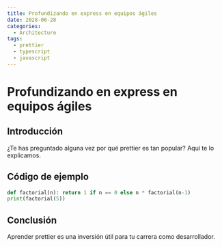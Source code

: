 ```yaml
---
title: Profundizando en express en equipos ágiles
date: 2028-06-28
categories:
  - Architecture
tags:
  - prettier
  - typescript
  - javascript
---
```


# Profundizando en express en equipos ágiles

## Introducción

¿Te has preguntado alguna vez por qué prettier es tan popular? Aquí te lo explicamos.

## Código de ejemplo

```python
def factorial(n): return 1 if n == 0 else n * factorial(n-1)
print(factorial(5))
```

## Conclusión

Aprender prettier es una inversión útil para tu carrera como desarrollador.